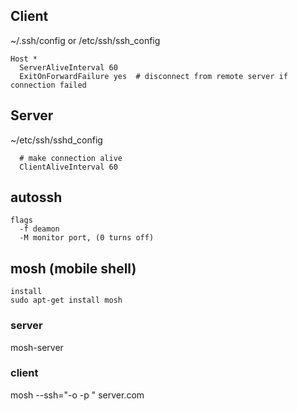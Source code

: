 ## Client
~/.ssh/config or /etc/ssh/ssh_config
``` 
Host *
  ServerAliveInterval 60
  ExitOnForwardFailure yes  # disconnect from remote server if connection failed
```

## Server
~/etc/ssh/sshd_config
```
  # make connection alive
  ClientAliveInterval 60
```


## autossh
```
flags 
  -f deamon
  -M monitor port, (0 turns off)
```

## mosh (mobile shell)
```
install
sudo apt-get install mosh
```
### server
mosh-server

### client
mosh --ssh="-o <blah> -p <port>" server.com
